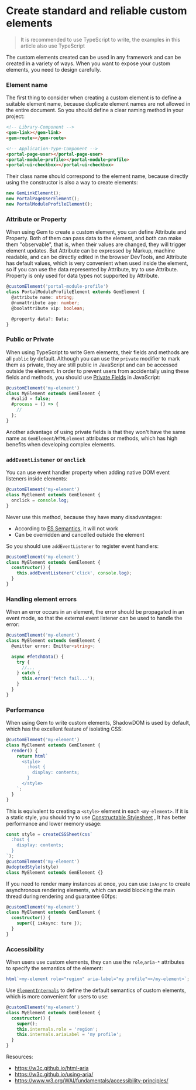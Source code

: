 # Create standard and reliable custom elements

> It is recommended to use TypeScript to write, the examples in this article also use TypeScript

The custom elements created can be used in any framework and can be created in a variety of ways. When you want to expose your custom elements, you need to design carefully.

### Element name

The first thing to consider when creating a custom element is to define a suitable element name, because duplicate element names are not allowed in the entire document. So you should define a clear naming method in your project:

```html
<!-- Library-Component -->
<gem-link></gem-link>
<gem-route></gem-route>

<!-- Application-Type-Component -->
<portal-page-user></portal-page-user>
<portal-module-profile></portal-module-profile>
<portal-ui-checkbox></portal-ui-checkbox>
```

Their class name should correspond to the element name, because directly using the constructor is also a way to create elements:

```ts
new GemLinkElement();
new PortalPageUserElement();
new PortalModuleProfileElement();
```

### Attribute or Property

When using Gem to create a custom element, you can define Attribute and Property. Both of them can pass data to the element, and both can make them "observable", that is, when their values are changed, they will trigger element updates. But Attribute can be expressed by Markup, machine readable, and can be directly edited in the browser DevTools, and Attribute has default values, which is very convenient when used inside the element, so if you can use the data represented by Attribute, try to use Attribute. Property is only used for data types not supported by Attribute.

```ts
@customElement('portal-module-profile')
class PortalModuleProfileElement extends GemElement {
  @attribute name: string;
  @numattribute age: number;
  @boolattribute vip: boolean;

  @property data?: Data;
}
```

### Public or Private

When using TypeScript to write Gem elements, their fields and methods are all `public` by default. Although you can use the `private` modifier to mark them as private, they are still public in JavaScript and can be accessed outside the element. In order to prevent users from accidentally using these fields and methods, you should use [Private Fields](https://developer.mozilla.org/en-US/docs/Web/JavaScript/Reference/Classes/Private_class_fields) in JavaScript:

```ts
@customElement('my-element')
class MyElement extends GemElement {
  #valid = false;
  #process = () => {
    //
  };
}
```

Another advantage of using private fields is that they won't have the same name as `GemElement`/`HTMLelement` attributes or methods, which has high benefits when developing complex elements.

### `addEventListener` or `onclick`

You can use event handler property when adding native DOM event listeners inside elements:

```ts
@customElement('my-element')
class MyElement extends GemElement {
  onclick = console.log;
}
```

Never use this method, because they have many disadvantages:

- According to [ES Semantics](https://github.com/tc39/proposal-class-fields#public-fields-created-with-objectdefineproperty), it will not work
- Can be overridden and cancelled outside the element

So you should use `addEventListener` to register event handlers:

```ts
@customElement('my-element')
class MyElement extends GemElement {
  constructor() {
    this.addEventListener('click', console.log);
  }
}
```

### Handling element errors

When an error occurs in an element, the error should be propagated in an event mode, so that the external event listener can be used to handle the error:

```ts
@customElement('my-element')
class MyElement extends GemElement {
  @emitter error: Emitter<string>;

  async #fetchData() {
    try {
      //...
    } catch {
      this.error('fetch fail...');
    }
  }
}
```

### Performance

When using Gem to write custom elements, ShadowDOM is used by default, which has the excellent feature of isolating CSS:

```ts
@customElement('my-element')
class MyElement extends GemElement {
  render() {
    return html`
      <style>
        :host {
          display: contents;
        }
      </style>
    `;
  }
}
```

This is equivalent to creating a `<style>` element in each `<my-element>`. If it is a static style, you should try to use [Constructable Stylesheet](https://wicg.github.io/construct-stylesheets/) , It has better performance and lower memory usage:

```ts
const style = createCSSSheet(css`
  :host {
    display: contents;
  }
`);
@customElement('my-element')
@adoptedStyle(style)
class MyElement extends GemElement {}
```

If you need to render many instances at once, you can use `isAsync` to create asynchronous rendering elements, which can avoid blocking the main thread during rendering and guarantee 60fps:

```ts
@customElement('my-element')
class MyElement extends GemElement {
  constructor() {
    super({ isAsync: ture });
  }
}
```

### Accessibility

When users use custom elements, they can use the `role`,`aria-*` attributes to specify the semantics of the element:

```ts
html`<my-element role="region" aria-label="my profile"></my-element>`;
```

Use [`ElementInternals`](https://html.spec.whatwg.org/multipage/custom-elements.html#elementinternals) to define the default semantics of custom elements, which is more convenient for users to use:

```ts
@customElement('my-element')
class MyElement extends GemElement {
  constructor() {
    super();
    this.internals.role = 'region';
    this.internals.ariaLabel = 'my profile';
  }
}
```

Resources:

- https://w3c.github.io/html-aria
- https://w3c.github.io/using-aria/
- https://www.w3.org/WAI/fundamentals/accessibility-principles/
